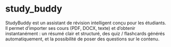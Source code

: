 # study_buddy
StudyBuddy est un assistant de révision intelligent conçu pour les étudiants. Il permet d’importer ses cours (PDF, DOCX, texte) et d’obtenir instantanément :  un résumé clair et structuré,  des quiz / flashcards générés automatiquement,  et la possibilité de poser des questions sur le contenu.
